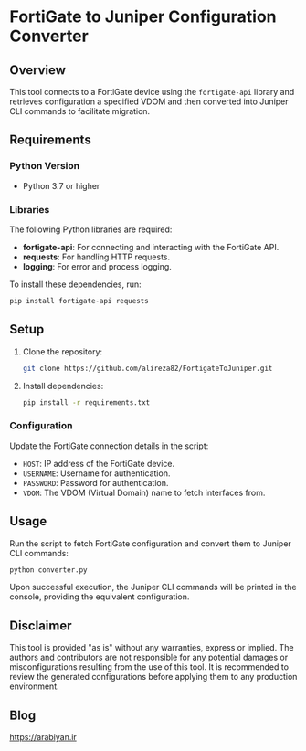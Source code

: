 
# FortiGate to Juniper Configuration Converter

## Overview
This tool connects to a FortiGate device using the `fortigate-api` library and retrieves configuration a specified VDOM and then converted into Juniper CLI commands to facilitate migration.

## Requirements

### Python Version
- Python 3.7 or higher

### Libraries
The following Python libraries are required:
- **fortigate-api**: For connecting and interacting with the FortiGate API.
- **requests**: For handling HTTP requests.
- **logging**: For error and process logging.

To install these dependencies, run:
```bash
pip install fortigate-api requests
```

## Setup
1. Clone the repository:
    ```bash
    git clone https://github.com/alireza82/FortigateToJuniper.git
    ```
2. Install dependencies:
    ```bash
    pip install -r requirements.txt
    ```

### Configuration
Update the FortiGate connection details in the script:
- `HOST`: IP address of the FortiGate device.
- `USERNAME`: Username for authentication.
- `PASSWORD`: Password for authentication.
- `VDOM`: The VDOM (Virtual Domain) name to fetch interfaces from.

## Usage
Run the script to fetch FortiGate configuration and convert them to Juniper CLI commands:
```bash
python converter.py
```

Upon successful execution, the Juniper CLI commands will be printed in the console, providing the equivalent configuration.



## Disclaimer
This tool is provided "as is" without any warranties, express or implied. The authors and contributors are not responsible for any potential damages or misconfigurations resulting from the use of this tool. It is recommended to review the generated configurations before applying them to any production environment.

## Blog
https://arabiyan.ir
